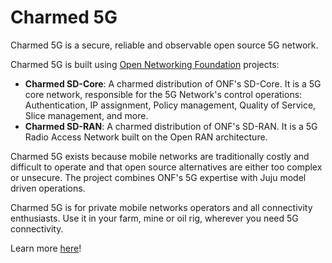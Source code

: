 # Charmed 5G

Charmed 5G is a secure, reliable and observable open source 5G network.

Charmed 5G is built using [Open Networking Foundation](https://opennetworking.org/) projects:
- **Charmed SD-Core**: A charmed distribution of ONF's SD-Core. It is a 5G core network, responsible for the 5G Network's control operations: Authentication, IP assignment, Policy management, Quality of Service, Slice management, and more.
- **Charmed SD-RAN**: A charmed distribution of ONF's SD-RAN. It is a 5G Radio Access Network built on the Open RAN architecture.

Charmed 5G exists because mobile networks are traditionally costly and difficult to operate and that open source alternatives are either too complex or unsecure. The project combines ONF's 5G expertise with Juju model driven operations.

Charmed 5G is for private mobile networks operators and all connectivity enthusiasts. Use it in your farm, mine or oil rig, wherever you need 5G connectivity.

Learn more [here](https://canonical-charmed-5g.readthedocs-hosted.com/en/latest/)!
